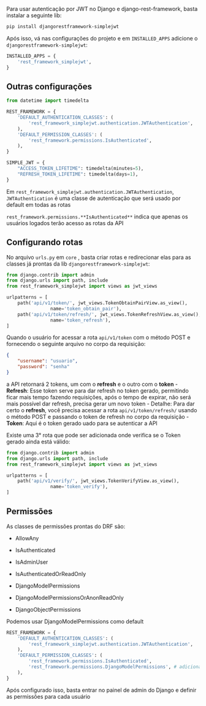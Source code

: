 Para usar autenticação por JWT no Django e django-rest-framework, basta instalar a seguinte lib:
```bash
pip install djangorestframework-simplejwt
```

Após isso, vá nas configurações do projeto e em `INSTALLED_APPS` adicione o `djangorestframework-simplejwt`:
```python
INSTALLED_APPS = {
	'rest_framework_simplejwt',
}
```

## Outras configurações
```python
from datetime import timedelta

REST_FRAMEWORK = {
    'DEFAULT_AUTHENTICATION_CLASSES': (
        'rest_framework_simplejwt.authentication.JWTAuthentication',
    ),
    'DEFAULT_PERMISSION_CLASSES': (
        'rest_framework.permissions.IsAuthenticated',
    ),
}

SIMPLE_JWT = {
    "ACCESS_TOKEN_LIFETIME": timedelta(minutes=5),
    "REFRESH_TOKEN_LIFETIME": timedelta(days=1),
}

```

Em `rest_framework_simplejwt.authentication.JWTAuthentication`, `JWTAuthentication` é uma classe de autenticação que será usado por default em todas as rotas

`rest_framework.permissions.**IsAuthenticated**` indica que apenas os usuários logados terão acesso as rotas da API

## Configurando rotas
No arquivo `urls.py` em `core` , basta criar rotas e redirecionar elas para as classes já prontas da lib `djangorestframework-simplejwt`:
```python
from django.contrib import admin
from django.urls import path, include
from rest_framework_simplejwt import views as jwt_views

urlpatterns = [
    path('api/v1/token/', jwt_views.TokenObtainPairView.as_view(),
				name='token_obtain_pair'),
    path('api/v1/token/refresh/', jwt_views.TokenRefreshView.as_view(),
			    name='token_refresh'),
]

```

Quando o usuário for acessar a rota `api/v1/token` com o método POST e fornecendo o seguinte arquivo no corpo da requisição:
```json
{
	"username": "usuario",
	"password": "senha"
}
```

a API retornará 2 tokens, um com o **refresh** e o outro com o **token** 
	- **Refresh**: Esse token serve para dar refresh no token gerado, permitindo ficar mais tempo fazendo requisições, após o tempo de expirar, não será mais possível dar refresh, precisa gerar um novo token
		- Detalhe: Para dar certo o **refresh**, você precisa acessar a rota `api/v1/token/refresh/` usando o método POST e passando o token de refresh no corpo da requisição
	- **Token**: Aqui é o token gerado uado para se autenticar a API

Existe uma 3° rota que pode ser adicionada onde verifica se o Token gerado ainda está válido:
```python
from django.contrib import admin
from django.urls import path, include
from rest_framework_simplejwt import views as jwt_views

urlpatterns = [
    path('api/v1/verify/', jwt_views.TokenVerifyView.as_view(),
				name='token_verify'),
]
```

## Permissões
As classes de permissões prontas do DRF são:

- AllowAny

- IsAuthenticated

- IsAdminUser

- IsAuthenticatedOrReadOnly

- DjangoModelPermissions

- DjangoModelPermissionsOrAnonReadOnly

- DjangoObjectPermissions

Podemos usar DjangoModelPermissions como default

```python
REST_FRAMEWORK = {
    'DEFAULT_AUTHENTICATION_CLASSES': (
        'rest_framework_simplejwt.authentication.JWTAuthentication',
    ),
    'DEFAULT_PERMISSION_CLASSES': (
        'rest_framework.permissions.IsAuthenticated',
        'rest_framework.permissions.DjangoModelPermissions', # adicionar isso
    ),
}

```

Após configurado isso, basta entrar no painel de admin do Django e definir as permissões para cada usuário